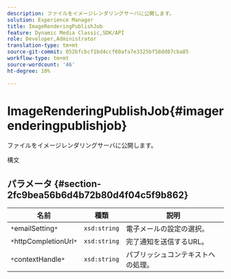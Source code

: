 ```yaml
---
description: ファイルをイメージレンダリングサーバに公開します。
solution: Experience Manager
title: ImageRenderingPublishJob
feature: Dynamic Media Classic,SDK/API
role: Developer,Administrator
translation-type: tm+mt
source-git-commit: 052bfcbcf1bd4ccf60afa7e3325bf58dd07cba85
workflow-type: tm+mt
source-wordcount: '46'
ht-degree: 10%

---
```



# ImageRenderingPublishJob{#imagerenderingpublishjob}

ファイルをイメージレンダリングサーバに公開します。

構文

## パラメータ {#section-2fc9bea56b6d4b72b80d4f04c5f9b862}

| 名前 | 種類 | 説明 |
|---|---|---|
| `*`emailSetting`*` | `xsd:string` | 電子メールの設定の選択。 |
| `*`httpCompletionUrl`*` | `xsd:string` | 完了通知を送信するURL。 |
| `*`contextHandle`*` | `xsd:string` | パブリッシュコンテキストへの処理。 |

